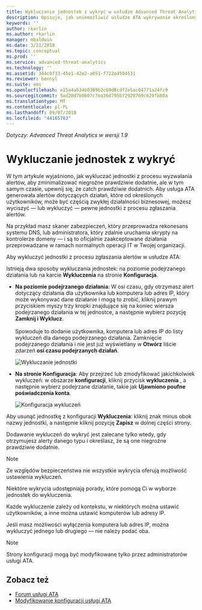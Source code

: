 ```yaml
---
title: Wykluczanie jednostek z wykryć w usłudze Advanced Threat Analytics | Microsoft Docs
description: Opisuje, jak uniemożliwić usłudze ATA wykrywanie określonych działań jednostek jako podejrzanych
keywords: ''
author: rkarlin
ms.author: rkarlin
manager: mbaldwin
ms.date: 3/21/2018
ms.topic: conceptual
ms.prod: ''
ms.service: advanced-threat-analytics
ms.technology: ''
ms.assetid: 344c0f33-45e1-42e2-a051-f722a4504531
ms.reviewer: bennyl
ms.suite: ems
ms.openlocfilehash: e15a4ab34b0389b2c69d8cdf2e5ac04771a24fc9
ms.sourcegitcommit: 5ad28d7b0607c7ea36d795b72928769c629fb80a
ms.translationtype: MT
ms.contentlocale: pl-PL
ms.lasthandoff: 09/07/2018
ms.locfileid: "44165783"
---
```

*Dotyczy: Advanced Threat Analytics w wersji 1.9*



# <a name="excluding-entities-from-detections"></a>Wykluczanie jednostek z wykryć
W tym artykule wyjaśniono, jak wykluczać jednostki z procesu wyzwalania alertów, aby zminimalizować niegroźne prawdziwie dodatnie, ale w tym samym czasie, upewnij się, że catch prawdziwie dodatnich. Aby usługa ATA generowała alertów dotyczących działań, które od określonych użytkowników, może być częścią zwykłej działalności biznesowej, możesz wyciszyć — lub wykluczyć — pewne jednostki z procesu zgłaszania alertów.

Na przykład masz skaner zabezpieczeń, który przeprowadza rekonesans systemu DNS, lub administratora, który zdalnie uruchamia skrypty na kontrolerze domeny — i są to oficjalnie zaakceptowane działania przeprowadzane w ramach normalnych operacji IT w Twojej organizacji.

Aby wykluczyć jednostki z procesu zgłaszania alertów w usłudze ATA:

Istnieją dwa sposoby wykluczania jednostek: na poziomie podejrzanego działania lub na karcie **Wykluczenia** na stronie **Konfiguracja**.

- **Na poziomie podejrzanego działania**: W osi czasu, gdy otrzymasz alert dotyczący działania dla użytkownika lub komputera lub adres IP, który może wykonywać dane działanie i mogą to zrobić, kliknij prawym przyciskiem myszy trzy kropki znajdujące się na koniec wiersza podejrzanego działania w tej jednostce, a następnie wybierz pozycję **Zamknij i Wyklucz**. <br></br>Spowoduje to dodanie użytkownika, komputera lub adres IP do listy wykluczeń dla danego podejrzanego działania. Zamknięcie podejrzanego działania i nie jest już wyświetlany w **Otwórz** liście zdarzeń **osi czasu podejrzanych działań**.

    ![Wykluczanie jednostki](./media/exclude-in-sa.png)

- **Na stronie Konfiguracja**: Aby przejrzeć lub zmodyfikować jakichkolwiek wykluczeń: w obszarze **konfiguracji**, kliknij przycisk **wykluczenia** , a następnie wybierz podejrzane działanie, takie jak  **Ujawniono poufne poświadczenia konta**.

    ![Konfiguracja wykluczeń](./media/exclusions-config-page.png)

Aby usunąć jednostkę z konfiguracji **Wykluczenia**: kliknij znak minus obok nazwy jednostki, a następnie kliknij pozycję **Zapisz** w dolnej części strony.

Dodawanie wykluczeń do wykryć jest zalecane tylko wtedy, gdy otrzymujesz alerty danego typu i określasz, że są one niegroźne prawdziwie dodatnie. 

> [!NOTE]
> Ze względów bezpieczeństwa nie wszystkie wykrycia oferują możliwość ustawienia wykluczeń. 

Niektóre wykrycia udostępniają porady, które pomogą Ci w wyborze jednostek do wykluczenia. 

Każde wykluczenie zależy od kontekstu, w niektórych można ustawić użytkowników, a inne można ustawić komputerów lub adresy IP. 

Jeśli masz możliwości wyłączenia komputera lub adres IP, można wykluczyć jednego lub drugiego — nie należy podać oba.

> [!NOTE]
> Strony konfiguracji mogą być modyfikowane tylko przez administratorów usługi ATA.


## <a name="see-also"></a>Zobacz też
- [Forum usługi ATA](https://social.technet.microsoft.com/Forums/security/home?forum=mata)
- [Modyfikowanie konfiguracji usługi ATA](modifying-ata-center-configuration.md)
